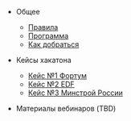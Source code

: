 - Общее

  - [Правила](rules.md)
  - [Программа](program.md)
  - [Как добраться](way.md)

- Кейсы хакатона

  - [Кейс №1 Фортум](case1.md)
  - [Кейс №2 EDF](case2.md)
  - [Кейс №3 Минстрой России](case3.md)
  
- Материалы вебинаров (TBD)

